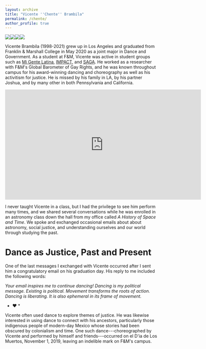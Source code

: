 ```yaml
---
layout: archive
title: "Vicente ''Chente'' Brambila"
permalink: /chente/
author_profile: true
---
```

<!--
<img src="https://crosstrainor.github.io/images/keck-250.jpeg"><img src="https://crosstrainor.github.io/images/hst-250.jpeg"><img src="https://crosstrainor.github.io/images/magellan-250.jpeg"><img src="https://crosstrainor.github.io/images/jwst-250.png"><br>
# Vicente ''Chente'' Brambila
-->

<img src="https://crosstrainor.github.io/images/vicente-leaping-250.jpeg"><img src="https://crosstrainor.github.io/images/vicente-barometer-250.jpeg"><img src="https://crosstrainor.github.io/images/vicente-poster-250.jpeg"><img src="https://crosstrainor.github.io/images/vicente-crouch-250.jpeg"><br>


Vicente Brambila (1998-2021) grew up in Los Angeles and graduated from Franklin & Marshall College in May 2020 as a joint 
major in Dance and Government. As a student at F&M, Vicente was active in student groups such 
as [Mi Gente Latina](https://www.fandm.edu/campus-life/clubs/mi-gente-latina), [IMPACT](https://www.fandm.edu/campus-life/clubs/i-m-p-a-c-t), and [SAGA](https://www.fandm.edu/campus-life/clubs/lgbta). He worked as a researcher with F&M's Global Barometer of 
Gay Rights, and he was known throughout campus for his award-winning dancing and choreography as
well as his activitism for justice. He is missed by his family in LA, by his partner Joshua, and 
by many other in both Pennsylvania and California.

<iframe title="vimeo-player" src="https://player.vimeo.com/video/503656676?h=2187b51823" width="640" height="360" frameborder="0" allowfullscreen></iframe>

I never taught Vicente in a class, but I had the privilege to see him perform many times, and we shared 
several conversations while he was enrolled in an astronomy class down the hall from my 
office called *A History of Space and Time*. We spoke and exchanged occasional emails about about astronomy, 
social justice, and understanding ourselves and our world through studying the past. 

# Dance as Justice, Past and Present

One of the last messages I exchanged with Vicente occurred after I sent him a congratulatory email on his 
graduation day. His reply to me included the following words:

*Your email inspires me to continue dancing! Dancing is my political message. Existing is political. Movement transforms the roots of action. Dancing is liberating. It is also ephemeral in its frame of movement.*

* ❤️ *

Vicente often used dance to explore themes of justice. He was likewise interested in 
using dance to connect with his ancestors, particularly those indigenous people of modern-day Mexico whose stories had been
obscured by colonialism and time. One such dance---choreographed by Vicente and performed by himself and 
friends---occurred on el D\'ia de Los Muertos, November 1, 2019, leaving an indelible mark on F&M's campus.

